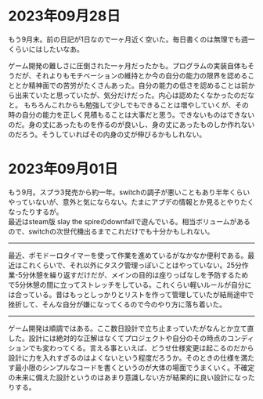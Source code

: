 # 2023年09月28日

もう9月末。前の日記が1日なので一ヶ月近く空いた。毎日書くのは無理でも週一くらいにはしたいなあ。

ゲーム開発の難しさに圧倒された一ヶ月だったかも。プログラムの実装自体もそうだが、それよりもモチベーションの維持とか今の自分の能力の限界を認めることとか精神面での苦労がたくさんあった。自分の能力の低さを認めることは前から出来ていたと思っていたが、気分だけだった。内心は認めたくなかったのだなと。
もちろんこれからも勉強して少しでもできることは増やしていくが、その時の自分の能力を正しく見積もることは大事だと思う。できないものはできないのだ。身の丈にあったものを作るのが良いし、身の丈にあったものしか作れないのだろう。そうしていればその内身の丈が伸びるかもしれない。

# 2023年09月01日

もう9月。スプラ3発売から約一年。switchの調子が悪いこともあり半年くらいやっていないが、意外と気にならない。たまにアプデの情報とか見るとやりたくなったりするが。  
最近はsteam版 slay the spireのdownfallで遊んでいる。相当ボリュームがあるので、switchの次世代機出るまでこれだけでも十分かもしれない。

--- 

最近、ポモドーロタイマーを使って作業を進めているがなかなか便利である。最近はこれくらいで、それ以外にタスク管理っぽいことはやっていない。25分作業-5分休憩を繰り返すだけだが、メインの目的は座りっぱなしを予防するためで5分休憩の間に立ってストレッチをしている。これくらい軽いルールが自分には合っている。昔はもっとしっかりとリストを作って管理していたが結局途中で挫折して、そんな自分が嫌になってくるので今のやり方に落ち着いた。

--- 

ゲーム開発は順調ではある。ここ数日設計で立ち止まっていたがなんとか立て直した。設計には絶対的な正解はなくてプロジェクトや自分のその時点のコンディションでも変わってくる。言える事といえば、どうせ仕様変更は起こるのだから設計に力を入れすぎるのはよくないという程度だろうか。そのときの仕様を満たす最小限のシンプルなコードを書くというのが大体の場面でうまくいく。不確定の未来に備えた設計というのはあまり意識しない方が結果的に良い設計になったりする。



